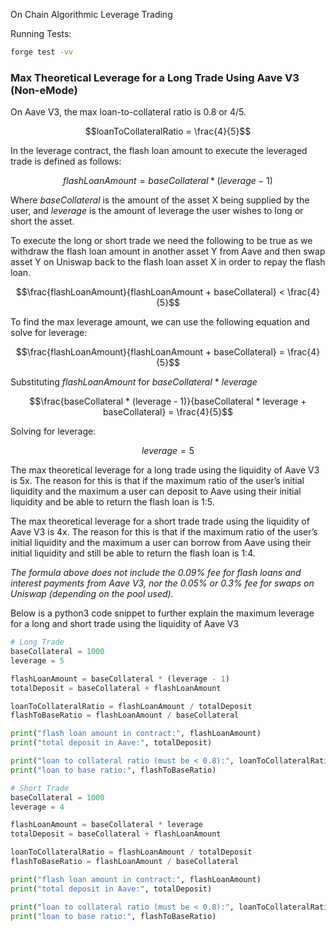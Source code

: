 On Chain Algorithmic Leverage Trading

Running Tests:
```sh
forge test -vv
```

### **Max Theoretical Leverage for a Long Trade Using Aave V3 (Non-eMode)**

On Aave V3, the max loan-to-collateral ratio is 0.8 or 4/5.

$$loanToCollateralRatio = \frac{4}{5}$$

In the leverage contract, the flash loan amount to execute the leveraged trade is defined as follows:

$$flashLoanAmount = baseCollateral * (leverage - 1)$$

Where *baseCollateral* is the amount of the asset X being supplied by the user, and *leverage* is the amount of leverage the user wishes to long or short the asset.

To execute the long or short trade we need the following to be true as we withdraw the flash loan amount in another asset Y from Aave and then swap asset Y on Uniswap back to the flash loan asset X in order to repay the flash loan.

$$\frac{flashLoanAmount}{flashLoanAmount + baseCollateral} < \frac{4}{5}$$

To find the max leverage amount, we can use the following equation and solve for leverage:

$$\frac{flashLoanAmount}{flashLoanAmount + baseCollateral} = \frac{4}{5}$$

  Substituting *flashLoanAmount* for *baseCollateral*  * *leverage*

$$\frac{baseCollateral * (leverage - 1)}{baseCollateral * leverage + baseCollateral}  = \frac{4}{5}$$

Solving for leverage:

$$leverage = 5$$

The max theoretical leverage for a long trade using the liquidity of Aave V3 is 5x. The reason for this is that if the maximum ratio of the user’s initial liquidity and the maximum a user can deposit to Aave using their initial liquidity and be able to return the flash loan is 1:5. 

The max theoretical leverage for a short trade trade using the liquidity of Aave V3 is 4x. The reason for this is that if the maximum ratio of the user’s initial liquidity and the maximum a user can borrow from Aave using their initial liquidity and still be able to return the flash loan is 1:4. 

*The formula above does not include the 0.09% fee for flash loans and interest payments from Aave V3, nor the 0.05% or 0.3% fee for swaps on Uniswap (depending on the pool used).*

Below is a python3 code snippet to further explain the maximum leverage for a long and short trade using the liquidity of Aave V3

```python
# Long Trade
baseCollateral = 1000
leverage = 5

flashLoanAmount = baseCollateral * (leverage - 1)
totalDeposit = baseCollateral + flashLoanAmount

loanToCollateralRatio = flashLoanAmount / totalDeposit
flashToBaseRatio = flashLoanAmount / baseCollateral

print("flash loan amount in contract:", flashLoanAmount) 
print("total deposit in Aave:", totalDeposit)

print("loan to collateral ratio (must be < 0.8):", loanToCollateralRatio) 
print("loan to base ratio:", flashToBaseRatio)
```

```python
# Short Trade
baseCollateral = 1000
leverage = 4

flashLoanAmount = baseCollateral * leverage
totalDeposit = baseCollateral + flashLoanAmount

loanToCollateralRatio = flashLoanAmount / totalDeposit
flashToBaseRatio = flashLoanAmount / baseCollateral

print("flash loan amount in contract:", flashLoanAmount) 
print("total deposit in Aave:", totalDeposit)

print("loan to collateral ratio (must be < 0.8):", loanToCollateralRatio) 
print("loan to base ratio:", flashToBaseRatio)
```


